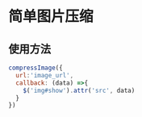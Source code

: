 # 简单图片压缩

## 使用方法

```js
compressImage({
  url:'image_url',
  callback: (data) =>{
    $('img#show').attr('src', data)
  }
})
```